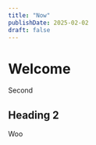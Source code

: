 ```yaml
---
title: "Now"
publishDate: 2025-02-02
draft: false
---
```


# Welcome

Second

## Heading 2

Woo